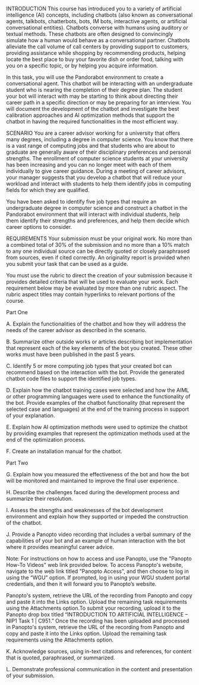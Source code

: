 INTRODUCTION
This course has introduced you to a variety of artificial intelligence (AI) concepts, including chatbots (also known as conversational agents, talkbots, chatterbots, bots, IM bots, interactive agents, or artificial conversational entities). Chatbots converse with humans using auditory or textual methods. These chatbots are often designed to convincingly simulate how a human would behave as a conversational partner. Chatbots alleviate the call volume of call centers by providing support to customers, providing assistance while shopping by recommending products, helping locate the best place to buy your favorite dish or order food, talking with you on a specific topic, or by helping you acquire information.


In this task, you will use the Pandorabot environment to create a conversational agent. This chatbot will be interacting with an undergraduate student who is nearing the completion of their degree plan. The student your bot will interact with may be starting to think about directing their career path in a specific direction or may be preparing for an interview. You will document the development of the chatbot and investigate the best calibration approaches and AI optimization methods that support the chatbot in having the required functionalities in the most efficient way.

SCENARIO
You are a career advisor working for a university that offers many degrees, including a degree in computer science. You know that there is a vast range of computing jobs and that students who are about to graduate are generally aware of their disciplinary preferences and personal strengths. The enrollment of computer science students at your university has been increasing and you can no longer meet with each of them individually to give career guidance. During a meeting of career advisors, your manager suggests that you develop a chatbot that will reduce your workload and interact with students to help them identify jobs in computing fields for which they are qualified.


You have been asked to identify five job types that require an undergraduate degree in computer science and construct a chatbot in the Pandorabot environment that will interact with individual students, help them identify their strengths and preferences, and help them decide which career options to consider.

REQUIREMENTS
Your submission must be your original work. No more than a combined total of 30% of the submission and no more than a 10% match to any one individual source can be directly quoted or closely paraphrased from sources, even if cited correctly. An originality report is provided when you submit your task that can be used as a guide.


You must use the rubric to direct the creation of your submission because it provides detailed criteria that will be used to evaluate your work. Each requirement below may be evaluated by more than one rubric aspect. The rubric aspect titles may contain hyperlinks to relevant portions of the course.


Part One


A.  Explain the functionalities of the chatbot and how they will address the needs of the career advisor as described in the scenario.


B.  Summarize other outside works or articles describing bot implementation that represent each of the key elements of the bot you created. These other works must have been published in the past 5 years.


C.  Identify 5 or more computing job types that your created bot can recommend based on the interaction with the bot. Provide the generated chatbot code files to support the identified job types.
 

D.  Explain how the chatbot training cases were selected and how the AIML or other programming languages were used to enhance the functionality of the bot. Provide examples of the chatbot functionality (that represent the selected case and languages) at the end of the training process in support of your explanation.


E.  Explain how AI optimization methods were used to optimize the chatbot by providing examples that represent the optimization methods used at the end of the optimization process.


F.  Create an installation manual for the chatbot.


Part Two 


G.  Explain how you measured the effectiveness of the bot and how the bot will be monitored and maintained to improve the final user experience.


H.  Describe the challenges faced during the development process and summarize their resolution. 


I.  Assess the strengths and weaknesses of the bot development environment and explain how they supported or impeded the construction of the chatbot. 


J.  Provide a Panopto video recording that includes a verbal summary of the capabilities of your bot and an example of human interaction with the bot where it provides meaningful career advice. 


Note: For instructions on how to access and use Panopto, use the "Panopto How-To Videos" web link provided below. To access Panopto's website, navigate to the web link titled "Panopto Access", and then choose to log in using the “WGU” option. If prompted, log in using your WGU student portal credentials, and then it will forward you to Panopto’s website.


Panopto's system, retrieve the URL of the recording from Panopto and copy and paste it into the Links option. Upload the remaining task requirements using the Attachments option.To submit your recording, upload it to the Panopto drop box titled “INTRODUCTION TO ARTIFICIAL INTELLIGENCE – NIP1 Task 1 | C951.” Once the recording has been uploaded and processed in Panopto's system, retrieve the URL of the recording from Panopto and copy and paste it into the Links option. Upload the remaining task requirements using the Attachments option. 


K.  Acknowledge sources, using in-text citations and references, for content that is quoted, paraphrased, or summarized. 


L.  Demonstrate professional communication in the content and presentation of your submission.
